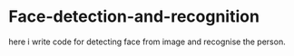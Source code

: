 # Face-detection-and-recognition
here i write code for detecting face from image and recognise the person.
